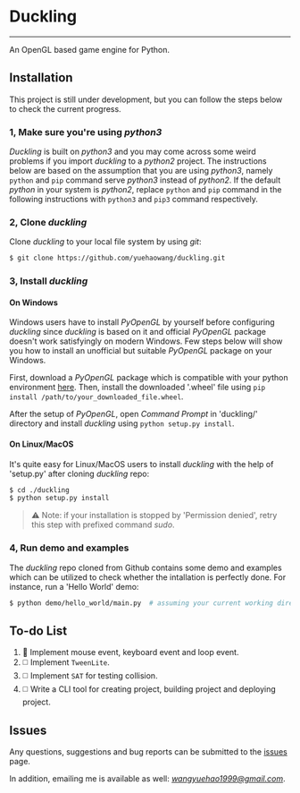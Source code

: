 # Duckling
----------

An OpenGL based game engine for Python.



## Installation

This project is still under development, but you can follow the steps below to check the current progress.

### 1, Make sure you're using *python3*

*Duckling* is built on *python3* and you may come across some weird problems if you import *duckling* to a *python2* project. The instructions below are based on the assumption that you are using *python3*, namely `python` and `pip` command serve *python3* instead of *python2*. If the default *python* in your system is *python2*, replace `python` and `pip` command in the following instructions with `python3` and `pip3` command respectively.

### 2, Clone *duckling*

Clone *duckling* to your local file system by using *git*:

```bash
$ git clone https://github.com/yuehaowang/duckling.git
```

### 3, Install *duckling*

#### On Windows

Windows users have to install *PyOpenGL* by yourself before configuring *duckling* since *duckling* is based on it and official *PyOpenGL* package doesn't work satisfyingly on modern Windows. Few steps below will show you how to install an unofficial but suitable *PyOpenGL* package on your Windows. 

First, download a *PyOpenGL* package which is compatible with your python environment [here](https://www.lfd.uci.edu/~gohlke/pythonlibs/#pyopengl). Then, install the downloaded '.wheel' file using `pip install /path/to/your_downloaded_file.wheel`.

After the setup of *PyOpenGL*, open *Command Prompt* in 'duckling/' directory and install *duckling* using `python setup.py install`.

#### On Linux/MacOS

It's quite easy for Linux/MacOS users to install *duckling* with the help of 'setup.py' after cloning *duckling* repo:

```bash
$ cd ./duckling
$ python setup.py install
```

> :warning: Note: if your installation is stopped by 'Permission denied', retry this step with prefixed command *sudo*. 


### 4, Run demo and examples

The *duckling* repo cloned from Github contains some demo and examples which can be utilized to check whether the intallation is perfectly done. For instance, run a 'Hello World' demo:

```bash
$ python demo/hello_world/main.py  # assuming your current working directory is 'duckling/'
```



## To-do List

1. :white_square_button: Implement mouse event, keyboard event and loop event.
2. :white_medium_square: Implement `TweenLite`.
3. :white_medium_square: Implement `SAT` for testing collision.
4. :white_medium_square: Write a CLI tool for creating project, building project and deploying project.



## Issues

Any questions, suggestions and bug reports can be submitted to the [issues](https://github.com/yuehaowang/duckling/issues) page.

In addition, emailing me is available as well: *wangyuehao1999@gmail.com*.

